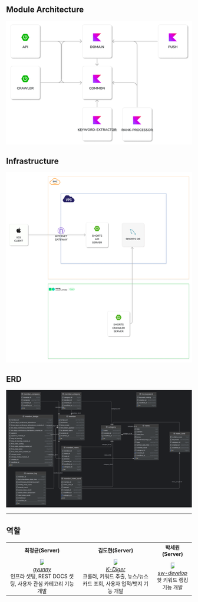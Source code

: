 ## Module Architecture

![SHORTS-Module-Architecture](docs/module/ModuleArchitecture.png)

## Infrastructure

![SHORTS-Infrastructure-Architecture](docs/infra/InfrastructureArchitecture.png)

## ERD

![SHORT-ERD](docs/erd/ERD.png)

---

## 역할

<table>
    <tr align="center">
        <td><B>최정균(Server)<B></td>
        <td><B>김도현(Server)<B></td>
        <td><B>박세원(Server)<B></td>
    </tr>
    <tr align="center">
        <td>
            <img src="https://github.com/wjdrbs96.png" style="max-width: 10px">
            <br>
            <a href="https://github.com/wjdrbs96"><I>gyunny</I></a>
            <br> 인프라 셋팅, REST DOCS 셋팅, 사용자 관심 카테고리 기능 개발
        </td>
        <td>
          <img src="https://github.com/k-diger.png" style="max-width: 10px">
            <br>
            <a href="https://github.com/k-diger"><I>K-Diger</I></a>
            <br> 크롤러, 키워드 추출, 뉴스/뉴스카드 조회, 사용자 업적/뱃지 기능 개발
        </td>
        <td>
            <img src="https://github.com/wonlog-g.png" style="max-width: 10px">
            <br>
            <a href="https://github.com/wonlog-g"><I>sw-develop</I></a>
            <br> 핫 키워드 랭킹 기능 개발
        </td>
    </tr>
</table>
